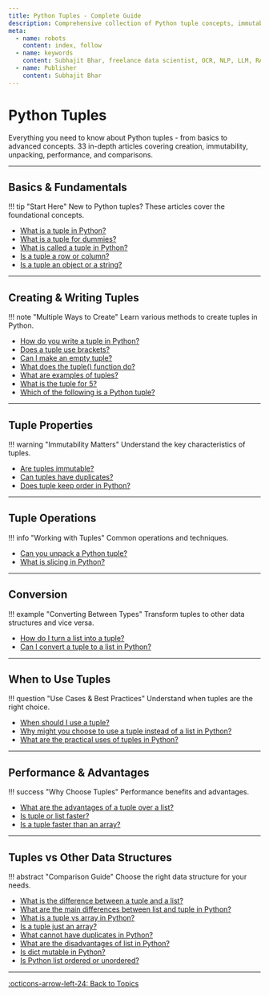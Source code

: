 ```yaml
---
title: Python Tuples - Complete Guide
description: Comprehensive collection of Python tuple concepts, immutability, and best practices
meta:
  - name: robots
    content: index, follow
  - name: keywords
    content: Subhajit Bhar, freelance data scientist, OCR, NLP, LLM, RAG, knowledge base, python, tuples, immutable, data structures
  - name: Publisher
    content: Subhajit Bhar
---
```


# Python Tuples

Everything you need to know about Python tuples - from basics to advanced concepts. 33 in-depth articles covering creation, immutability, unpacking, performance, and comparisons.

---

## Basics & Fundamentals

!!! tip "Start Here"
    New to Python tuples? These articles cover the foundational concepts.

- [What is a tuple in Python?](what-is-a-tuple-in-python.md)
- [What is a tuple for dummies?](what-is-a-tuple-for-dummies.md)
- [What is called a tuple in Python?](what-is-called-a-tuple-in-python.md)
- [Is a tuple a row or column?](is-a-tuple-a-row-or-column.md)
- [Is a tuple an object or a string?](is-a-tuple-an-object-or-string.md)

---

## Creating & Writing Tuples

!!! note "Multiple Ways to Create"
    Learn various methods to create tuples in Python.

- [How do you write a tuple in Python?](how-to-write-a-tuple-in-python.md)
- [Does a tuple use brackets?](does-tuple-use-brackets.md)
- [Can I make an empty tuple?](can-i-make-an-empty-tuple.md)
- [What does the tuple() function do?](what-does-tuple-function-do.md)
- [What are examples of tuples?](example-of-a-tuple.md)
- [What is the tuple for 5?](what-is-the-tuple-for-5.md)
- [Which of the following is a Python tuple?](which-of-the-following-is-a-python-tuple.md)

---

## Tuple Properties

!!! warning "Immutability Matters"
    Understand the key characteristics of tuples.

- [Are tuples immutable?](are-tuples-immutable.md)
- [Can tuples have duplicates?](can-tuples-have-duplicates.md)
- [Does tuple keep order in Python?](does-tuple-keep-order-in-python.md)

---

## Tuple Operations

!!! info "Working with Tuples"
    Common operations and techniques.

- [Can you unpack a Python tuple?](can-you-unpack-a-python-tuple.md)
- [What is slicing in Python?](what-is-slicing-in-python.md)

---

## Conversion

!!! example "Converting Between Types"
    Transform tuples to other data structures and vice versa.

- [How do I turn a list into a tuple?](how-to-turn-list-into-tuple.md)
- [Can I convert a tuple to a list in Python?](convert-tuple-to-list.md)

---

## When to Use Tuples

!!! question "Use Cases & Best Practices"
    Understand when tuples are the right choice.

- [When should I use a tuple?](when-should-i-use-a-tuple.md)
- [Why might you choose to use a tuple instead of a list in Python?](why-use-tuple-instead-of-list.md)
- [What are the practical uses of tuples in Python?](practical-uses-of-tuples-in-python.md)

---

## Performance & Advantages

!!! success "Why Choose Tuples"
    Performance benefits and advantages.

- [What are the advantages of a tuple over a list?](advantages-of-tuple-over-list.md)
- [Is tuple or list faster?](is-tuple-or-list-faster.md)
- [Is a tuple faster than an array?](is-tuple-faster-than-array.md)

---

## Tuples vs Other Data Structures

!!! abstract "Comparison Guide"
    Choose the right data structure for your needs.

- [What is the difference between a tuple and a list?](difference-between-tuple-and-list.md)
- [What are the main differences between list and tuple in Python?](main-differences-between-list-and-tuple.md)
- [What is a tuple vs array in Python?](tuple-vs-array-in-python.md)
- [Is a tuple just an array?](is-a-tuple-just-an-array.md)
- [What cannot have duplicates in Python?](what-cannot-have-duplicates-in-python.md)
- [What are the disadvantages of list in Python?](disadvantages-of-list-in-python.md)
- [Is dict mutable in Python?](is-dict-mutable-in-python.md)
- [Is Python list ordered or unordered?](is-python-list-ordered-or-unordered.md)

---

[:octicons-arrow-left-24: Back to Topics](../index.md)

